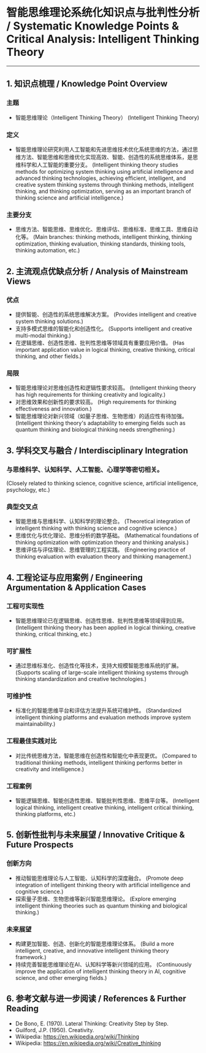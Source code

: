 # 智能思维理论系统化知识点与批判性分析 / Systematic Knowledge Points & Critical Analysis: Intelligent Thinking Theory

---

## 1. 知识点梳理 / Knowledge Point Overview

### 主题
- 智能思维理论（Intelligent Thinking Theory）
  (Intelligent Thinking Theory)

### 定义
- 智能思维理论研究利用人工智能和先进思维技术优化系统思维的方法，通过思维方法、智能思维和思维优化实现高效、智能、创造性的系统思维体系，是思维科学和人工智能的重要分支。
  (Intelligent thinking theory studies methods for optimizing system thinking using artificial intelligence and advanced thinking technologies, achieving efficient, intelligent, and creative system thinking systems through thinking methods, intelligent thinking, and thinking optimization, serving as an important branch of thinking science and artificial intelligence.)

### 主要分支
- 思维方法、智能思维、思维优化、思维评估、思维标准、思维工具、思维自动化等。
  (Main branches: thinking methods, intelligent thinking, thinking optimization, thinking evaluation, thinking standards, thinking tools, thinking automation, etc.)

## 2. 主流观点优缺点分析 / Analysis of Mainstream Views

### 优点
- 提供智能、创造性的系统思维解决方案。
  (Provides intelligent and creative system thinking solutions.)
- 支持多模式思维的智能化和创造性化。
  (Supports intelligent and creative multi-modal thinking.)
- 在逻辑思维、创造性思维、批判性思维等领域具有重要应用价值。
  (Has important application value in logical thinking, creative thinking, critical thinking, and other fields.)

### 局限
- 智能思维理论对思维创造性和逻辑性要求较高。
  (Intelligent thinking theory has high requirements for thinking creativity and logicality.)
- 对思维效果和创新性的要求较高。
  (High requirements for thinking effectiveness and innovation.)
- 智能思维理论对新兴领域（如量子思维、生物思维）的适应性有待加强。
  (Intelligent thinking theory's adaptability to emerging fields such as quantum thinking and biological thinking needs strengthening.)

## 3. 学科交叉与融合 / Interdisciplinary Integration

### 与思维科学、认知科学、人工智能、心理学等密切相关。
  (Closely related to thinking science, cognitive science, artificial intelligence, psychology, etc.)

### 典型交叉点
- 智能思维与思维科学、认知科学的理论整合。
  (Theoretical integration of intelligent thinking with thinking science and cognitive science.)
- 思维优化与优化理论、思维分析的数学基础。
  (Mathematical foundations of thinking optimization with optimization theory and thinking analysis.)
- 思维评估与评估理论、思维管理的工程实践。
  (Engineering practice of thinking evaluation with evaluation theory and thinking management.)

## 4. 工程论证与应用案例 / Engineering Argumentation & Application Cases

### 工程可实现性
- 智能思维理论已在逻辑思维、创造性思维、批判性思维等领域得到应用。
  (Intelligent thinking theory has been applied in logical thinking, creative thinking, critical thinking, etc.)

### 可扩展性
- 通过思维标准化、创造性化等技术，支持大规模智能思维系统的扩展。
  (Supports scaling of large-scale intelligent thinking systems through thinking standardization and creative technologies.)

### 可维护性
- 标准化的智能思维平台和评估方法提升系统可维护性。
  (Standardized intelligent thinking platforms and evaluation methods improve system maintainability.)

### 工程最佳实践对比
- 对比传统思维方法，智能思维在创造性和智能化中表现更优。
  (Compared to traditional thinking methods, intelligent thinking performs better in creativity and intelligence.)

### 工程案例
- 智能逻辑思维、智能创造性思维、智能批判性思维、思维平台等。
  (Intelligent logical thinking, intelligent creative thinking, intelligent critical thinking, thinking platforms, etc.)

## 5. 创新性批判与未来展望 / Innovative Critique & Future Prospects

### 创新方向
- 推动智能思维理论与人工智能、认知科学的深度融合。
  (Promote deep integration of intelligent thinking theory with artificial intelligence and cognitive science.)
- 探索量子思维、生物思维等新兴智能思维理论。
  (Explore emerging intelligent thinking theories such as quantum thinking and biological thinking.)

### 未来展望
- 构建更加智能、创造、创新化的智能思维理论体系。
  (Build a more intelligent, creative, and innovative intelligent thinking theory framework.)
- 持续完善智能思维理论在AI、认知科学等新兴领域的应用。
  (Continuously improve the application of intelligent thinking theory in AI, cognitive science, and other emerging fields.)

## 6. 参考文献与进一步阅读 / References & Further Reading

- De Bono, E. (1970). Lateral Thinking: Creativity Step by Step.
- Guilford, J.P. (1950). Creativity.
- Wikipedia: <https://en.wikipedia.org/wiki/Thinking>
- Wikipedia: <https://en.wikipedia.org/wiki/Creative_thinking> 